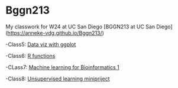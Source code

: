 # Bggn213
My classwork for W24 at UC San Diego [BGGN213 at UC San Diego] (https://anneke-vdg.github.io/Bggn213/)

-Class5: [Data viz with ggplot]()

-Class6: [R functions]()

 -CLass7: [Machine learning for Bioinformatics 1]()

 -Class8: [Unsupervised learning minipriject]()
